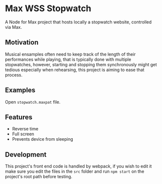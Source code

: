 # Max WSS Stopwatch
A Node for Max project that hosts locally a stopwatch website, controlled via Max.

## Motivation
Musical ensamples often need to keep track of the length of their performances while playing, that is typically done with multiple stopwatches, however, starting and stopping them synchronously might get tedious especially when rehearsing, this project is aiming to ease that process.

## Examples
Open `stopwatch.maxpat` file.

## Features
- Reverse time
- Full screen
- Prevents device from sleeping

## Development
This project's front end code is handled by webpack, if you wish to edit it make sure you edit the files in the `src` folder and run `npm start` on the project's root path before testing.